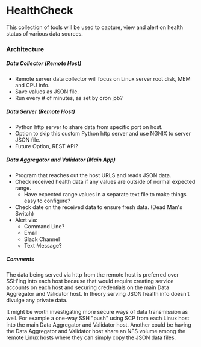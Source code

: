 # HealthCheck

This collection of tools will be used to capture, view and alert on health status of various data sources.

### Architecture 
##### Data Collector (Remote Host)
- Remote server data collector will focus on Linux server root disk, MEM and CPU info.
- Save values as JSON file.
- Run every # of minutes, as set by cron job?

##### Data Server (Remote Host)
- Python http server to share data from specific port on host. 
- Option to skip this custom Python http server and use NGNIX to server JSON file.
- Future Option, REST API? 

##### Data Aggregator and Validator (Main App)
- Program that reaches out the host URLS and reads JSON data.
- Check received health data if any values are outside of normal expected range.
	- Have expected range values in a separate text file to make things easy to configure?
- Check date on the received data to ensure fresh data. (Dead Man's Switch)
- Alert via:
    - Command Line? 
    - Email
    - Slack Channel
    - Text Message? 

##### Comments
The data being served via http from the remote host is preferred over SSH'ing into each host because that would require creating service accounts on each host and securing credentials on the main Data Aggregator and Validator host. 
In theory serving JSON health info doesn't divulge any private data. 

It might be worth investigating more secure ways of data transmission as well.
For example a one-way SSH "push" using SCP from each Linux host into the main Data Aggregator and Validator host.
Another could be having the Data Aggregator and Validator host share an NFS volume among the remote Linux hosts where they can simply copy the JSON data files.  
